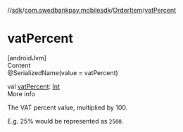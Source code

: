 //[sdk](../../../index.md)/[com.swedbankpay.mobilesdk](../index.md)/[OrderItem](index.md)/[vatPercent](vat-percent.md)



# vatPercent  
[androidJvm]  
Content  
@SerializedName(value = vatPercent)  
  
val [vatPercent](vat-percent.md): [Int](https://kotlinlang.org/api/latest/jvm/stdlib/kotlin/-int/index.html)  
More info  


The VAT percent value, multiplied by 100.



E.g. 25% would be represented as <code>2500</code>.

  



